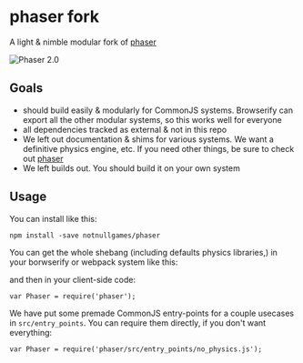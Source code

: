 # phaser fork

A light & nimble modular fork of [phaser](https://github.com/photonstorm/phaser/)

![Phaser 2.0](http://www.phaser.io/images/phaser2-github.png)

## Goals

* should build easily & modularly for CommonJS systems. Browserify can export all the other modular systems, so this works well for everyone
* all dependencies tracked as external & not in this repo
* We left out documentation & shims for various systems. We want a definitive physics engine, etc. If you need other things, be sure to check out [phaser](https://github.com/photonstorm/phaser/)
* We left builds out. You should build it on your own system

## Usage

You can install like this:

    npm install -save notnullgames/phaser

You can get the whole shebang (including defaults physics libraries,) in your borwserify or webpack system like this:

and then in your client-side code:
    
    var Phaser = require('phaser');

We have put some premade CommonJS entry-points for a couple usecases in `src/entry_points`. You can require them directly, if you don't want everything:

    var Phaser = require('phaser/src/entry_points/no_physics.js');
